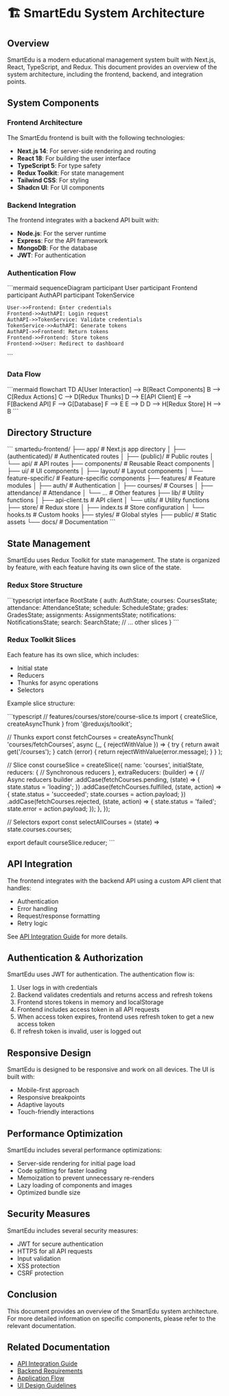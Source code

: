 # 🏗️ SmartEdu System Architecture

## Overview

SmartEdu is a modern educational management system built with Next.js, React, TypeScript, and Redux. This document provides an overview of the system architecture, including the frontend, backend, and integration points.

## System Components

### Frontend Architecture

The SmartEdu frontend is built with the following technologies:

- **Next.js 14**: For server-side rendering and routing
- **React 18**: For building the user interface
- **TypeScript 5**: For type safety
- **Redux Toolkit**: For state management
- **Tailwind CSS**: For styling
- **Shadcn UI**: For UI components

### Backend Integration

The frontend integrates with a backend API built with:

- **Node.js**: For the server runtime
- **Express**: For the API framework
- **MongoDB**: For the database
- **JWT**: For authentication

### Authentication Flow

\`\`\`mermaid
sequenceDiagram
    participant User
    participant Frontend
    participant AuthAPI
    participant TokenService
    
    User->>Frontend: Enter credentials
    Frontend->>AuthAPI: Login request
    AuthAPI->>TokenService: Validate credentials
    TokenService->>AuthAPI: Generate tokens
    AuthAPI->>Frontend: Return tokens
    Frontend->>Frontend: Store tokens
    Frontend->>User: Redirect to dashboard
\`\`\`

### Data Flow

\`\`\`mermaid
flowchart TD
    A[User Interaction] --> B[React Components]
    B --> C[Redux Actions]
    C --> D[Redux Thunks]
    D --> E[API Client]
    E --> F[Backend API]
    F --> G[Database]
    F --> E
    E --> D
    D --> H[Redux Store]
    H --> B
\`\`\`

## Directory Structure

\`\`\`
smartedu-frontend/
├── app/                  # Next.js app directory
│   ├── (authenticated)/  # Authenticated routes
│   ├── (public)/         # Public routes
│   └── api/              # API routes
├── components/           # Reusable React components
│   ├── ui/               # UI components
│   ├── layout/           # Layout components
│   └── feature-specific/ # Feature-specific components
├── features/             # Feature modules
│   ├── auth/             # Authentication
│   ├── courses/          # Courses
│   ├── attendance/       # Attendance
│   └── ...               # Other features
├── lib/                  # Utility functions
│   ├── api-client.ts     # API client
│   └── utils/            # Utility functions
├── store/                # Redux store
│   ├── index.ts          # Store configuration
│   └── hooks.ts          # Custom hooks
├── styles/               # Global styles
├── public/               # Static assets
└── docs/                 # Documentation
\`\`\`

## State Management

SmartEdu uses Redux Toolkit for state management. The state is organized by feature, with each feature having its own slice of the state.

### Redux Store Structure

\`\`\`typescript
interface RootState {
  auth: AuthState;
  courses: CoursesState;
  attendance: AttendanceState;
  schedule: ScheduleState;
  grades: GradesState;
  assignments: AssignmentsState;
  notifications: NotificationsState;
  search: SearchState;
  // ... other slices
}
\`\`\`

### Redux Toolkit Slices

Each feature has its own slice, which includes:

- Initial state
- Reducers
- Thunks for async operations
- Selectors

Example slice structure:

\`\`\`typescript
// features/courses/store/course-slice.ts
import { createSlice, createAsyncThunk } from '@reduxjs/toolkit';

// Thunks
export const fetchCourses = createAsyncThunk(
  'courses/fetchCourses',
  async (_, { rejectWithValue }) => {
    try {
      return await get('/courses');
    } catch (error) {
      return rejectWithValue(error.message);
    }
  }
);

// Slice
const courseSlice = createSlice({
  name: 'courses',
  initialState,
  reducers: {
    // Synchronous reducers
  },
  extraReducers: (builder) => {
    // Async reducers
    builder
      .addCase(fetchCourses.pending, (state) => {
        state.status = 'loading';
      })
      .addCase(fetchCourses.fulfilled, (state, action) => {
        state.status = 'succeeded';
        state.courses = action.payload;
      })
      .addCase(fetchCourses.rejected, (state, action) => {
        state.status = 'failed';
        state.error = action.payload;
      });
  },
});

// Selectors
export const selectAllCourses = (state) => state.courses.courses;

export default courseSlice.reducer;
\`\`\`

## API Integration

The frontend integrates with the backend API using a custom API client that handles:

- Authentication
- Error handling
- Request/response formatting
- Retry logic

See [API Integration Guide](../api/ApiGuide.md) for more details.

## Authentication & Authorization

SmartEdu uses JWT for authentication. The authentication flow is:

1. User logs in with credentials
2. Backend validates credentials and returns access and refresh tokens
3. Frontend stores tokens in memory and localStorage
4. Frontend includes access token in all API requests
5. When access token expires, frontend uses refresh token to get a new access token
6. If refresh token is invalid, user is logged out

## Responsive Design

SmartEdu is designed to be responsive and work on all devices. The UI is built with:

- Mobile-first approach
- Responsive breakpoints
- Adaptive layouts
- Touch-friendly interactions

## Performance Optimization

SmartEdu includes several performance optimizations:

- Server-side rendering for initial page load
- Code splitting for faster loading
- Memoization to prevent unnecessary re-renders
- Lazy loading of components and images
- Optimized bundle size

## Security Measures

SmartEdu includes several security measures:

- JWT for secure authentication
- HTTPS for all API requests
- Input validation
- XSS protection
- CSRF protection

## Conclusion

This document provides an overview of the SmartEdu system architecture. For more detailed information on specific components, please refer to the relevant documentation.

## Related Documentation

- [API Integration Guide](../api/ApiGuide.md)
- [Backend Requirements](../backend/backend-requirements.md)
- [Application Flow](../frontend/flow.md)
- [UI Design Guidelines](../ui/apple-inspired-design.md)
